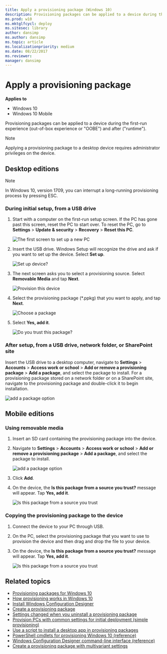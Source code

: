 ```yaml
---
title: Apply a provisioning package (Windows 10)
description: Provisioning packages can be applied to a device during the first-run experience (OOBE) and after ("runtime").
ms.prod: w10
ms.mktglfcycl: deploy
ms.sitesec: library
author: dansimp
ms.author: dansimp
ms.topic: article
ms.localizationpriority: medium
ms.date: 08/22/2017
ms.reviewer: 
manager: dansimp
---
```


# Apply a provisioning package


**Applies to**

-   Windows 10
-   Windows 10 Mobile

Provisioning packages can be applied to a device during the first-run experience (out-of-box experience or "OOBE") and after ("runtime").

>[!NOTE]
>Applying a provisioning package to a desktop device requires administrator privileges on the device.

## Desktop editions

>[!NOTE]
>In Windows 10, version 1709, you can interrupt a long-running provisioning process by pressing ESC.

### During initial setup, from a USB drive

1. Start with a computer on the first-run setup screen. If the PC has gone past this screen, reset the PC to start over. To reset the PC, go to **Settings** > **Update & security** > **Recovery** > **Reset this PC**.

    ![The first screen to set up a new PC](../images/oobe.jpg)

2. Insert the USB drive. Windows Setup will recognize the drive and ask if you want to set up the device. Select **Set up**.

    ![Set up device?](../images/setupmsg.jpg)

3. The next screen asks you to select a provisioning source. Select **Removable Media** and tap **Next**.

    ![Provision this device](../images/prov.jpg)
    
4. Select the provisioning package (\*.ppkg) that you want to apply, and tap **Next**.

    ![Choose a package](../images/choose-package.png)

5. Select **Yes, add it**.

    ![Do you trust this package?](../images/trust-package.png)
    

    
### After setup, from a USB drive, network folder, or SharePoint site

Insert the USB drive to a desktop computer, navigate to **Settings** > **Accounts** > **Access work or school** > **Add or remove a provisioning package** > **Add a package**, and select the package to install. For a provisioning package stored on a network folder or on a SharePoint site, navigate to the provisioning package and double-click it to begin installation.

![add a package option](../images/package.png)
    
## Mobile editions

### Using removable media

1. Insert an SD card containing the provisioning package into the device.
2. Navigate to **Settings** > **Accounts** > **Access work or school** > **Add or remove a provisioning package** > **Add a package**, and select the package to install. 

    ![add a package option](../images/packages-mobile.png)

3. Click **Add**.

4. On the device, the **Is this package from a source you trust?** message will appear. Tap **Yes, add it**.

    ![Is this package from a source you trust](../images/package-trust.png)
    
### Copying the provisioning package to the device

1. Connect the device to your PC through USB.

2. On the PC, select the provisioning package that you want to use to provision the device and then drag and drop the file to your device.

3. On the device, the **Is this package from a source you trust?** message will appear. Tap **Yes, add it**.

    ![Is this package from a source you trust](../images/package-trust.png)







## Related topics

- [Provisioning packages for Windows 10](provisioning-packages.md)
- [How provisioning works in Windows 10](provisioning-how-it-works.md)
- [Install Windows Configuration Designer](provisioning-install-icd.md)
- [Create a provisioning package](provisioning-create-package.md)
- [Settings changed when you uninstall a provisioning package](provisioning-uninstall-package.md)
- [Provision PCs with common settings for initial deployment (simple provisioning)](provision-pcs-for-initial-deployment.md)
- [Use a script to install a desktop app in provisioning packages](provisioning-script-to-install-app.md)
- [PowerShell cmdlets for provisioning Windows 10 (reference)](provisioning-powershell.md)
- [Windows Configuration Designer command-line interface (reference)](provisioning-command-line.md)
- [Create a provisioning package with multivariant settings](provisioning-multivariant.md)
